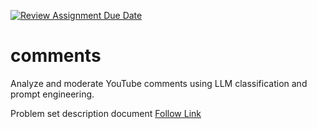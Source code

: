 [![Review Assignment Due Date](https://classroom.github.com/assets/deadline-readme-button-24ddc0f5d75046c5622901739e7c5dd533143b0c8e959d652212380cedb1ea36.svg)](https://classroom.github.com/a/EHkrFWla)
# comments
Analyze and moderate YouTube comments using LLM classification and prompt engineering.

Problem set description document
[Follow Link](https://docs.google.com/document/d/18yhShGNCJ5BGsRysKhnlyAdCk53sn-gW2_Vb2eZUKPE/edit?usp=sharing)
